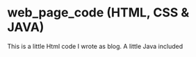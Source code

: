 # web_page_code (HTML, CSS & JAVA)
This is a little Html code I wrote as blog. A little Java included
